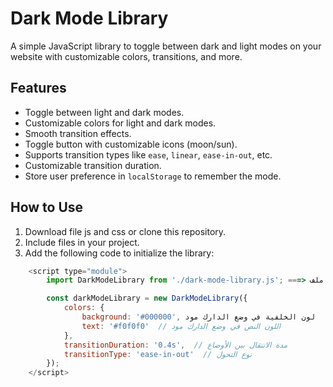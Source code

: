 # Dark Mode Library

A simple JavaScript library to toggle between dark and light modes on your website with customizable colors, transitions, and more.

## Features

- Toggle between light and dark modes.
- Customizable colors for light and dark modes.
- Smooth transition effects.
- Toggle button with customizable icons (moon/sun).
- Supports transition types like `ease`, `linear`, `ease-in-out`, etc.
- Customizable transition duration.
- Store user preference in `localStorage` to remember the mode.


## How to Use

1. Download file js and css or clone this repository.
2. Include files in your project.
3. Add the following code to initialize the library:

```javascript
    <script type="module">
        import DarkModeLibrary from './dark-mode-library.js'; ===> مكان ملف js

        const darkModeLibrary = new DarkModeLibrary({
            colors: {
                background: '#000000', لون الخلفية في وضع الدارك مود
                text: '#f0f0f0'  // اللون النص في وضع الدارك مود
            },
            transitionDuration: '0.4s',  // مدة الانتقال بين الأوضاع
            transitionType: 'ease-in-out'  // نوع التحول
        });
    </script>
